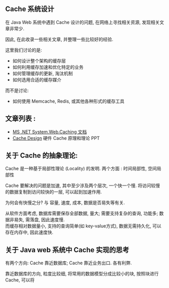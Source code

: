 Cache 系统设计
---------

在 Java Web 系统中遇到 Cache 设计的问题, 在网络上寻找相关资源, 发现相关文章非常少.

因此, 在此收录一些相关文章, 并整理一些比较好的经验.

这里我们讨论的是:

* 如何设计整个架构的缓存层
* 如何利用缓存加速和优化特定的业务
* 如何管理缓存的更新, 淘汰机制
* 如何选用合适的缓存媒介

而不是讨论:

* 如何使用 Memcache, Redis, 或其他各种形式的缓存工具


## 文章列表 :

* [MS .NET System.Web.Caching 文档](https://msdn.microsoft.com/en-us/library/System.Web.Caching.aspx)
* [Cache Design](http://cseweb.ucsd.edu/classes/fa10/cse240a/pdf/08/CSE240A-MBT-L15-Cache.ppt.pdf) 硬件 Cache 原理和理论 PPT





## 关于 Cache 的抽象理论:

Cache 是一种基于局部性理论 (Locality) 的发明. 两个方面 : 时间局部性,  空间局部性

Cache 要解决的问题是加速, 其中至少涉及两个层次, 一个快一个慢. 将访问较慢的数据复制到访问较快的一层, 可以起到加速作用.

为何会有快慢之分? 与 容量, 速度, 成本, 数据是否易失等有关.


从软件方面考虑, 数据库需要保存全部数据, 量大; 需要支持复杂的查询, 功能多; 数据非易失, 需落盘, 因此速度慢.    
而缓存相对数据量小, 支持的查询简单(如 key-value方式), 数据无需持久化, 可以存在内存中, 因此速度快.


## 关于 Java web 系统中 Cache 实现的思考

有两个方向: Cache 靠近数据库; Cache 靠近业务出口. 各有利弊. 

靠近数据库的方向, 粒度比较细, 将常用的数据模型分成比较小的块, 按照块进行 Cache, 可以将




